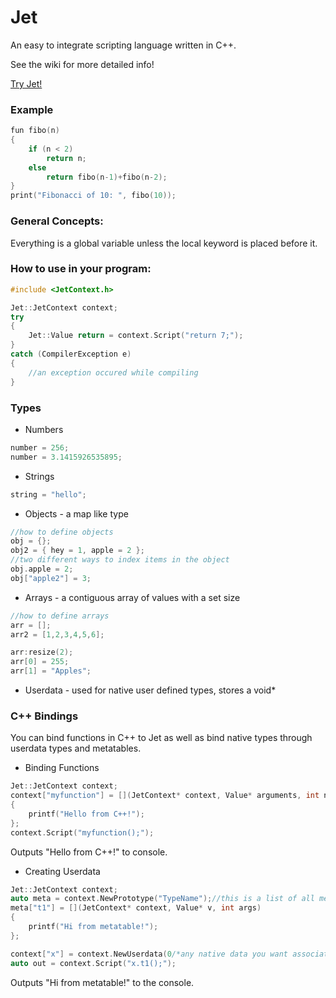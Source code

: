 Jet
==========

An easy to integrate scripting language written in C++.

See the wiki for more detailed info!

[Try Jet!](https://dl.dropboxusercontent.com/u/31914262/jet_testbox/jet_test.html)

### Example
```cpp
fun fibo(n)
{
	if (n < 2)
		return n;
	else
		return fibo(n-1)+fibo(n-2);
}
print("Fibonacci of 10: ", fibo(10));
```

### General Concepts:

Everything is a global variable unless the local keyword is placed before it.

### How to use in your program:
```cpp
#include <JetContext.h>

Jet::JetContext context;
try
{
	Jet::Value return = context.Script("return 7;");
}
catch (CompilerException e)
{
	//an exception occured while compiling
}
```

### Types
- Numbers
```cpp
number = 256;
number = 3.1415926535895;
```
- Strings
```cpp
string = "hello";
```
- Objects - a map like type
```cpp
//how to define objects
obj = {};
obj2 = { hey = 1, apple = 2 };
//two different ways to index items in the object
obj.apple = 2;
obj["apple2"] = 3;
```
- Arrays - a contiguous array of values with a set size
```cpp
//how to define arrays
arr = [];
arr2 = [1,2,3,4,5,6];

arr:resize(2);
arr[0] = 255;
arr[1] = "Apples";
```
- Userdata - used for native user defined types, stores a void*

### C++ Bindings
You can bind functions in C++ to Jet as well as bind native types through  userdata types and metatables.

- Binding Functions
```cpp
Jet::JetContext context;
context["myfunction"] = [](JetContext* context, Value* arguments, int numarguments)
{
	printf("Hello from C++!");
};
context.Script("myfunction();");
```
Outputs "Hello from C++!" to console.


- Creating Userdata
```cpp
Jet::JetContext context;
auto meta = context.NewPrototype("TypeName");//this is a list of all meta-methods you want to add
meta["t1"] = [](JetContext* context, Value* v, int args)
{
	printf("Hi from metatable!");
};

context["x"] = context.NewUserdata(0/*any native data you want associated*/, meta);
auto out = context.Script("x.t1();");
```
Outputs "Hi from metatable!" to the console.